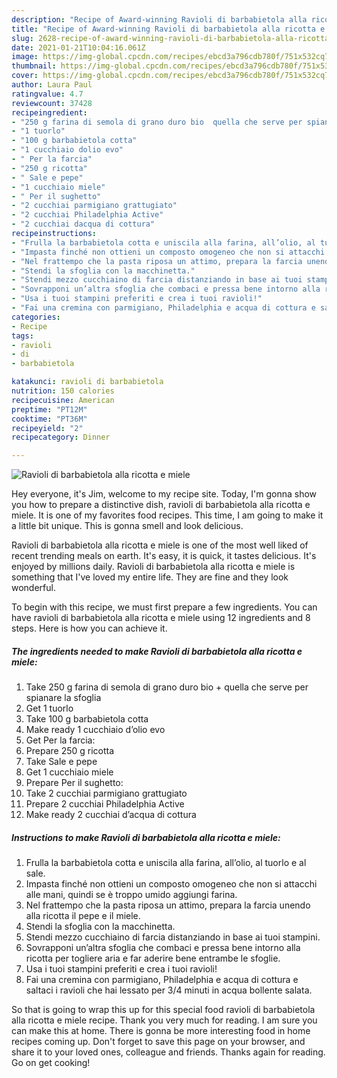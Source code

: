 ```yaml
---
description: "Recipe of Award-winning Ravioli di barbabietola alla ricotta e miele"
title: "Recipe of Award-winning Ravioli di barbabietola alla ricotta e miele"
slug: 2628-recipe-of-award-winning-ravioli-di-barbabietola-alla-ricotta-e-miele
date: 2021-01-21T10:04:16.061Z
image: https://img-global.cpcdn.com/recipes/ebcd3a796cdb780f/751x532cq70/ravioli-di-barbabietola-alla-ricotta-e-miele-recipe-main-photo.jpg
thumbnail: https://img-global.cpcdn.com/recipes/ebcd3a796cdb780f/751x532cq70/ravioli-di-barbabietola-alla-ricotta-e-miele-recipe-main-photo.jpg
cover: https://img-global.cpcdn.com/recipes/ebcd3a796cdb780f/751x532cq70/ravioli-di-barbabietola-alla-ricotta-e-miele-recipe-main-photo.jpg
author: Laura Paul
ratingvalue: 4.7
reviewcount: 37428
recipeingredient:
- "250 g farina di semola di grano duro bio  quella che serve per spianare la sfoglia"
- "1 tuorlo"
- "100 g barbabietola cotta"
- "1 cucchiaio dolio evo"
- " Per la farcia"
- "250 g ricotta"
- " Sale e pepe"
- "1 cucchiaio miele"
- " Per il sughetto"
- "2 cucchiai parmigiano grattugiato"
- "2 cucchiai Philadelphia Active"
- "2 cucchiai dacqua di cottura"
recipeinstructions:
- "Frulla la barbabietola cotta e uniscila alla farina, all’olio, al tuorlo e al sale."
- "Impasta finché non ottieni un composto omogeneo che non si attacchi alle mani, quindi se è troppo umido aggiungi farina."
- "Nel frattempo che la pasta riposa un attimo, prepara la farcia unendo alla ricotta il pepe e il miele."
- "Stendi la sfoglia con la macchinetta."
- "Stendi mezzo cucchiaino di farcia distanziando in base ai tuoi stampini."
- "Sovrapponi un’altra sfoglia che combaci e pressa bene intorno alla ricotta per togliere aria e far aderire bene entrambe le sfoglie."
- "Usa i tuoi stampini preferiti e crea i tuoi ravioli!"
- "Fai una cremina con parmigiano, Philadelphia e acqua di cottura e saltaci i ravioli che hai lessato per 3/4 minuti in acqua bollente salata."
categories:
- Recipe
tags:
- ravioli
- di
- barbabietola

katakunci: ravioli di barbabietola 
nutrition: 150 calories
recipecuisine: American
preptime: "PT12M"
cooktime: "PT36M"
recipeyield: "2"
recipecategory: Dinner

---
```



![Ravioli di barbabietola alla ricotta e miele](https://img-global.cpcdn.com/recipes/ebcd3a796cdb780f/751x532cq70/ravioli-di-barbabietola-alla-ricotta-e-miele-recipe-main-photo.jpg)

Hey everyone, it's Jim, welcome to my recipe site. Today, I'm gonna show you how to prepare a distinctive dish, ravioli di barbabietola alla ricotta e miele. It is one of my favorites food recipes. This time, I am going to make it a little bit unique. This is gonna smell and look delicious.

Ravioli di barbabietola alla ricotta e miele is one of the most well liked of recent trending meals on earth. It's easy, it is quick, it tastes delicious. It's enjoyed by millions daily. Ravioli di barbabietola alla ricotta e miele is something that I've loved my entire life. They are fine and they look wonderful.




To begin with this recipe, we must first prepare a few ingredients. You can have ravioli di barbabietola alla ricotta e miele using 12 ingredients and 8 steps. Here is how you can achieve it.

<!--inarticleads1-->

##### The ingredients needed to make Ravioli di barbabietola alla ricotta e miele:

1. Take 250 g farina di semola di grano duro bio + quella che serve per spianare la sfoglia
1. Get 1 tuorlo
1. Take 100 g barbabietola cotta
1. Make ready 1 cucchiaio d’olio evo
1. Get  Per la farcia:
1. Prepare 250 g ricotta
1. Take  Sale e pepe
1. Get 1 cucchiaio miele
1. Prepare  Per il sughetto:
1. Take 2 cucchiai parmigiano grattugiato
1. Prepare 2 cucchiai Philadelphia Active
1. Make ready 2 cucchiai d’acqua di cottura




<!--inarticleads2-->

##### Instructions to make Ravioli di barbabietola alla ricotta e miele:

1. Frulla la barbabietola cotta e uniscila alla farina, all’olio, al tuorlo e al sale.
1. Impasta finché non ottieni un composto omogeneo che non si attacchi alle mani, quindi se è troppo umido aggiungi farina.
1. Nel frattempo che la pasta riposa un attimo, prepara la farcia unendo alla ricotta il pepe e il miele.
1. Stendi la sfoglia con la macchinetta.
1. Stendi mezzo cucchiaino di farcia distanziando in base ai tuoi stampini.
1. Sovrapponi un’altra sfoglia che combaci e pressa bene intorno alla ricotta per togliere aria e far aderire bene entrambe le sfoglie.
1. Usa i tuoi stampini preferiti e crea i tuoi ravioli!
1. Fai una cremina con parmigiano, Philadelphia e acqua di cottura e saltaci i ravioli che hai lessato per 3/4 minuti in acqua bollente salata.




So that is going to wrap this up for this special food ravioli di barbabietola alla ricotta e miele recipe. Thank you very much for reading. I am sure you can make this at home. There is gonna be more interesting food in home recipes coming up. Don't forget to save this page on your browser, and share it to your loved ones, colleague and friends. Thanks again for reading. Go on get cooking!
